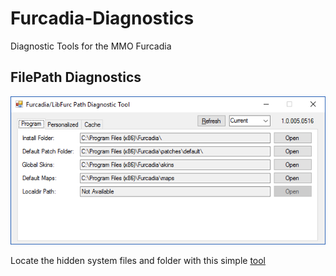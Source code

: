 # Furcadia-Diagnostics
Diagnostic Tools for the MMO Furcadia

## FilePath Diagnostics
![alt text](https://github.com/StarShip-Avalon-Projects/Furcadia-Diagnostics/raw/master/images/FPDiag.png "Furc Path Diagnostics")

Locate the hidden system files and folder with this simple [tool](https://github.com/StarShip-Avalon-Projects/Furcadia-Diagnostics/raw/master/downloads/PathDiag%20v1.0.005.0516.zip)
